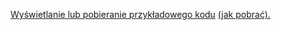 [Wyświetlanie lub pobieranie przykładowego kodu](https://github.com/dotnet/AspNetCore.Docs/tree/master/aspnetcore/tutorials/first-mvc-app/start-mvc/sample) [(jak pobrać).](xref:index#how-to-download-a-sample)